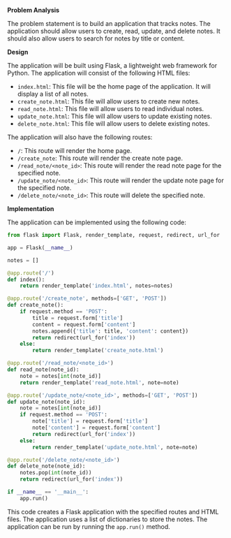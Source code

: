 **Problem Analysis**

The problem statement is to build an application that tracks notes. The application should allow users to create, read, update, and delete notes. It should also allow users to search for notes by title or content.

**Design**

The application will be built using Flask, a lightweight web framework for Python. The application will consist of the following HTML files:

* `index.html`: This file will be the home page of the application. It will display a list of all notes.
* `create_note.html`: This file will allow users to create new notes.
* `read_note.html`: This file will allow users to read individual notes.
* `update_note.html`: This file will allow users to update existing notes.
* `delete_note.html`: This file will allow users to delete existing notes.

The application will also have the following routes:

* `/`: This route will render the home page.
* `/create_note`: This route will render the create note page.
* `/read_note/<note_id>`: This route will render the read note page for the specified note.
* `/update_note/<note_id>`: This route will render the update note page for the specified note.
* `/delete_note/<note_id>`: This route will delete the specified note.

**Implementation**

The application can be implemented using the following code:

```python
from flask import Flask, render_template, request, redirect, url_for

app = Flask(__name__)

notes = []

@app.route('/')
def index():
    return render_template('index.html', notes=notes)

@app.route('/create_note', methods=['GET', 'POST'])
def create_note():
    if request.method == 'POST':
        title = request.form['title']
        content = request.form['content']
        notes.append({'title': title, 'content': content})
        return redirect(url_for('index'))
    else:
        return render_template('create_note.html')

@app.route('/read_note/<note_id>')
def read_note(note_id):
    note = notes[int(note_id)]
    return render_template('read_note.html', note=note)

@app.route('/update_note/<note_id>', methods=['GET', 'POST'])
def update_note(note_id):
    note = notes[int(note_id)]
    if request.method == 'POST':
        note['title'] = request.form['title']
        note['content'] = request.form['content']
        return redirect(url_for('index'))
    else:
        return render_template('update_note.html', note=note)

@app.route('/delete_note/<note_id>')
def delete_note(note_id):
    notes.pop(int(note_id))
    return redirect(url_for('index'))

if __name__ == '__main__':
    app.run()
```

This code creates a Flask application with the specified routes and HTML files. The application uses a list of dictionaries to store the notes. The application can be run by running the `app.run()` method.